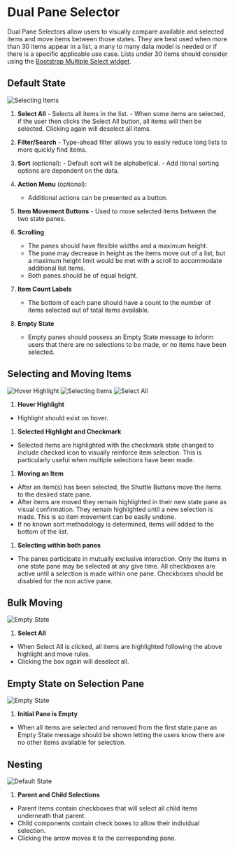 # Dual Pane Selector

Dual Pane Selectors allow users to visually compare available and selected items and move items between those states.  They are best used when more than 30 items appear in a list, a many to many data model is needed or if there is a specific applicable use case. Lists under 30 items should consider using the [Bootstrap Multiple Select widget](http://www.patternfly.org/pattern-library/widgets/#bootstrap-select).

## Default State

![Selecting Items](img/default_state.png)

  1. **Select All**
    - Selects all items in the list.
    - When some items are selected, if the user then clicks the Select All button, all items will then be selected. Clicking again will deselect all items.

  1. **Filter/Search**
    - Type-ahead filter allows you to easily reduce long lists to more quickly find items.

  1. **Sort** (optional):
    - Default sort will be alphabetical.
    - Add
    itional sorting options are dependent on the data.
  1. **Action Menu** (optional):
      - Additional actions can be presented as a button.

  1. **Item  Movement Buttons**
    - Used to move selected items between the two state panes.

  1. **Scrolling**
      - The panes should have flexible widths and a maximum height.
      - The pane may decrease in height as the items move out of a list, but a maximum height limit would be met with a scroll to accommodate additional list items.
      - Both panes should be of equal height.

  1. **Item Count Labels**
      - The bottom of each pane should have a count to the number of items selected out of total items available.

  1. **Empty State**
      - Empty panes should possess an Empty State message to inform users that there are no selections to be made, or no items have been selected.

## Selecting and Moving Items

![Hover Highlight](img/highlight.png)
![Selecting Items](img/SingleSelect.png)
![Select All](img/disabled.png)
1. **Hover Highlight**
  - Highlight should exist on hover.

1. **Selected Highlight and Checkmark**
  - Selected items are highlighted with the checkmark state changed to include checked icon to visually reinforce item selection. This is particularly useful when multiple selections have been made.

1. **Moving an Item**
  - After an item(s) has been selected, the Shuttle Buttons move the items to the desired state pane.
  - After items are moved they remain highlighted in their new state pane as visual confirmation. They remain highlighted until a new selection is made. This is so item movement can be easily undone.
  - If no known sort methodology is determined, items will added to the bottom of the list.

1. **Selecting within both panes**
  - The panes participate in mutually exclusive interaction. Only the items in one state pane may be selected at any give time. All checkboxes are active until a selection is made within one pane. Checkboxes should be disabled for the non active pane.

## Bulk Moving

![Empty State](img/SelectAllDefaultState.png)

1. **Select All**
  - When Select All is clicked, all items are highlighted following the above highlight and move rules.
  - Clicking the box again will deselect all.

## Empty State on Selection Pane

![Empty State](img/empty_defaultState.png)

1. **Initial Pane is Empty**
  - When all items are selected and removed from the first state pane an Empty State message should be shown letting the users know there are no other items available for selection.

## Nesting

![Default State](img/nesting.png)

1. **Parent and Child Selections**
  - Parent items contain checkboxes that will select all child items underneath that parent.
  - Child components contain check boxes to allow their individual selection.
  - Clicking the arrow moves it to the corresponding pane.
